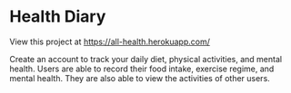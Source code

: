 # Health Diary

View this project at https://all-health.herokuapp.com/

Create an account to track your daily diet, physical activities, and mental health. Users are able to record their food intake, exercise regime, and mental health. They are also able to view the activities of other users. 
